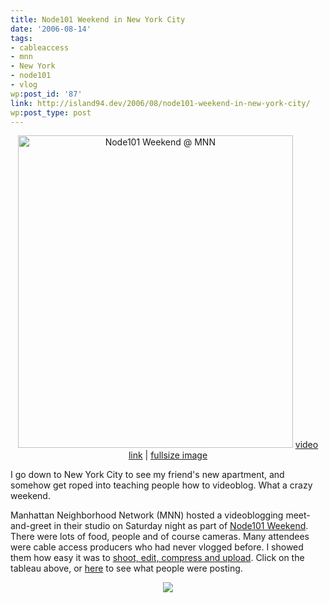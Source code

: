 ```yaml
---
title: Node101 Weekend in New York City
date: '2006-08-14'
tags:
- cableaccess
- mnn
- New York
- node101
- vlog
wp:post_id: '87'
link: http://island94.dev/2006/08/node101-weekend-in-new-york-city/
wp:post_type: post
---
```


<div style="text-align:center">
<a href="http://node101mnn.blip.tv"><img src="http://static.flickr.com/68/215234231_6fefc7fcbb.jpg" width="440" height="500" alt="Node101 Weekend @ MNN" /></a>
<a href="http://node101mnn.blip.tv">video link</a> | <a href="http://www.flickr.com/photos/bensheldon/215234231">fullsize image</a>
</div>

I go down to New York City to see my friend's new apartment, and somehow get roped into teaching people how to videoblog.  What a crazy weekend.

Manhattan Neighborhood Network (MNN) hosted a videoblogging meet-and-greet in their studio on Saturday night as part of <a href="http://node101.org">Node101 Weekend</a>.  There were lots of food, people and of course cameras.  Many attendees were cable access producers who had never vlogged before.  I showed them how easy it was to <a href="http://freevlog.org">shoot, edit, compress and upload</a>.  Click on the tableau above, or <a href="http://node101mnn.blip.tv">here</a> to see what people were posting.

<div style="text-align:center">
<a href="http://www.flickr.com/photos/bensheldon/sets/72157594236692564/"><img  src="http://island94.org/files/node101mnnset.png" /></a>
</div>

<!--break-->
